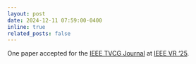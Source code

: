 ```yaml
---
layout: post
date: 2024-12-11 07:59:00-0400
inline: true
related_posts: false
---
```


One paper accepted for the [IEEE TVCG Journal](<[https://](https://www.computer.org/csdl/journal/tg)>) at [IEEE VR ‘25](https://ieeevr.org/2025/).
